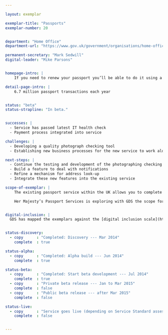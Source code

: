 ```yaml
---

layout: exemplar

exemplar-title: "Passports"
exemplar-number: 20


department: "Home Office"
department-url: "https://www.gov.uk/government/organisations/home-office"

permanent-secretary: "Mark Sedwill"
digital-leader: "Mike Parsons"


homepage-intro: |
    If you need to renew your passport you’ll be able to do it using a simple online service

detail-page-intro: |
    6.7 million passport transactions each year


status: "beta"
status-strapline: "In beta."


successes: |
  - Service has passed latest IT health check
  - Payment process integrated into service

challenges: |
  - Developing a quality photograph checking tool
  - Establishing new business processes for the new service to work alongside current arrangements 

next-steps: |
  - Continue the testing and development of the photographing checking tool
  - Build a feature to deal with notifications
  - Refine a mechanism for address look-up
  - Integrate these new features into the existing service 

scope-of-exemplar: |
    The existing passport service within the UK allows you to complete an online application form to apply for, renew or update a passport. The user then prints a declaration form, signs and dates it and sends it for processing with any documents or photographs that are needed.

    Her Majesty’s Passport Services is exploring with GDS the scope for a fully digital passport service for UK adult renewals.


digital-inclusion: |
  GDS has mapped the exemplars against the [digital inclusion scale](https://www.gov.uk/government/publications/government-digital-inclusion-strategy/government-digital-inclusion-strategy#measuring-digital-exclusion) to help show where these services may be difficult for some people to use. [See the rating for Passports](https://www.gov.uk/government/publications/government-digital-inclusion-strategy/exemplar-services-and-identity-assurance-how-complex-they-are#passports).


status-discovery:
  - copy      : "Completed: Discovery --- Mar 2014"
    complete  : true

status-alpha:
  - copy      : "Completed: Alpha build --- Jun 2014"
    complete  : true

status-beta:
  - copy      : "Completed: Start beta development --- Jul 2014"
    complete  : true
  - copy      : "Private beta release --- Jan to Mar 2015"
    complete  : false
  - copy      : "Public beta release --- after Mar 2015"
    complete  : false

status-live:
  - copy      : "Service goes live (depending on Service Standard assessment) --- after March 2015"
    complete  : false


---
```



